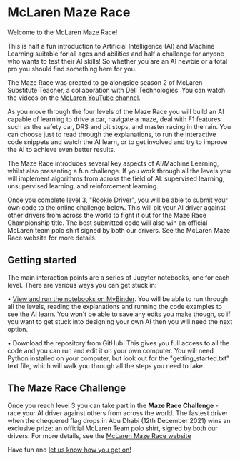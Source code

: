 # McLaren Maze Race
Welcome to the McLaren Maze Race!

This is half a fun introduction to Artificial Intelligence (AI) and Machine Learning suitable for all ages and abilities and half a challenge for anyone who wants to test their AI skills! So whether you are an AI newbie or a total pro you should find something here for you.

The Maze Race was created to go alongside season 2 of McLaren Substitute Teacher, a collaboration with Dell Technologies. You can watch the videos on the <a
            href="https://www.youtube.com/channel/UC8dxVgZl9u5HeCOXnosCtuQ">McLaren YouTube channel</a>.

As you move through the four levels of the Maze Race you will build an AI capable of learning to drive a car, navigate a maze, deal with F1 features such as the safety car, DRS and pit stops, and master racing in the rain. You can choose just to read through the explanations, to run the interactive code snippets and watch the AI learn, or to get involved and try to improve the AI to achieve even better results.

The Maze Race introduces several key aspects of AI/Machine Learning, whilst also presenting a fun challenge. If you work through all the levels you will implement algorithms from across the field of AI: supervised learning, unsupervised learning, and reinforcement learning.

Once you complete level 3, "Rookie Driver", you will be able to submit your own code to the online challenge below. This will pit your AI driver against other drivers from across the world to fight it out for the Maze Race Championship title. The best submitted code will also win an official McLaren team polo shirt signed by both our drivers. See the McLaren Maze Race website for more details.

## Getting started

The main interaction points are a series of Jupyter notebooks, one for each level. There are various ways you can get stuck in:

• <a href="https://mybinder.org/v2/gh/mclaren-maze-race/mclaren-maze-race/HEAD">View and run the notebooks on MyBinder</a>. You will be able to run through all the levels, reading the explanations and running the code examples to see the AI learn. You won't be able to save any edits you make though, so if you want to get stuck into designing your own AI then you will need the next option.

• Download the repository from GitHub. This gives you full access to all the code and you can run and edit it on your own computer. You will need Python installed on your computer, but look out for the "getting_started.txt" text file, which will walk you through all the steps you need to take.

## The Maze Race Challenge
Once you reach level 3 you can take part in the **Maze Race Challenge** - race your AI driver against others from across the world. The fastest driver when the chequered flag drops in Abu Dhabi (12th December 2021) wins an exclusive prize: an official McLaren Team polo shirt, signed by both our drivers. For more details, see the [McLaren Maze Race website](https://www.mclaren.com/mazerace)

Have fun and [let us know how you get on!](https://forms.office.com/Pages/ResponsePage.aspx?id=1D5YJvyfwkadGvDKNaMKjclg_cyBBFJPg8x5VJ87DGJUNlNFTlVHS05LTUpKRk8xR04zOFVORFg3VS4u)
